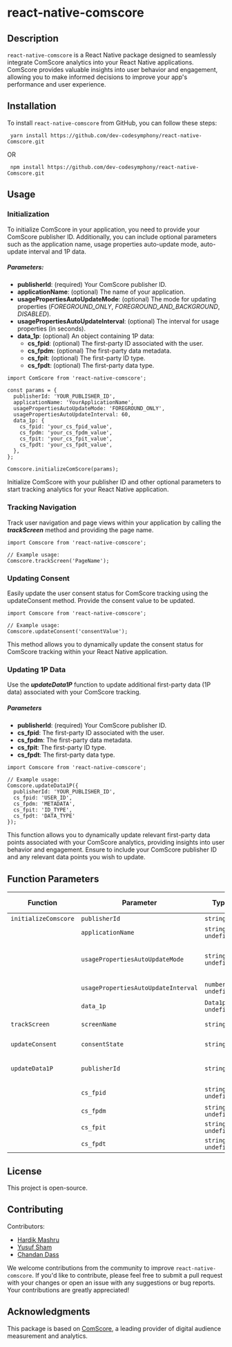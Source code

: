 # react-native-comscore

## Description
`react-native-comscore` is a React Native package designed to seamlessly integrate ComScore analytics into your React Native applications. ComScore provides valuable insights into user behavior and engagement, allowing you to make informed decisions to improve your app's performance and user experience.

## Installation
To install `react-native-comscore` from GitHub, you can follow these steps:

```
 yarn install https://github.com/dev-codesymphony/react-native-Comscore.git
``` 

OR 
```
 npm install https://github.com/dev-codesymphony/react-native-Comscore.git
```

## Usage
### Initialization
To initialize ComScore in your application, you need to provide your ComScore publisher ID. Additionally, you can include optional parameters such as the application name, usage properties auto-update mode, auto-update interval and 1P data.
##### Parameters:
- ****publisherId****: (required) Your ComScore publisher ID.
- ****applicationName****: (optional) The name of your application.
- ****usagePropertiesAutoUpdateMode****: (optional) The mode for updating properties (_FOREGROUND_ONLY_, _FOREGROUND_AND_BACKGROUND_, _DISABLED_).
- ****usagePropertiesAutoUpdateInterval****: (optional) The interval for usage properties (in seconds).
- ****data_1p****: (optional) An object containing 1P data:
    - ****cs_fpid****: (optional) The first-party ID associated with the user.
    - ****cs_fpdm****: (optional) The first-party data metadata.
    - ****cs_fpit****: (optional) The first-party ID type.
    - ****cs_fpdt****: (optional) The first-party data type.
```
import ComScore from 'react-native-comscore';

const params = {
  publisherId: 'YOUR_PUBLISHER_ID',
  applicationName: 'YourApplicationName',
  usagePropertiesAutoUpdateMode: 'FOREGROUND_ONLY',
  usagePropertiesAutoUpdateInterval: 60,
  data_1p: {
    cs_fpid: 'your_cs_fpid_value',
    cs_fpdm: 'your_cs_fpdm_value',
    cs_fpit: 'your_cs_fpit_value',
    cs_fpdt: 'your_cs_fpdt_value',
  },
};

Comscore.initializeComScore(params);
``` 
Initialize ComScore with your publisher ID and other optional parameters to start tracking analytics for your React Native application.

### Tracking Navigation
Track user navigation and page views within your application by calling the ***trackScreen*** method and providing the page name.
```
import Comscore from 'react-native-comscore';

// Example usage:
Comscore.trackScreen('PageName');
```

### Updating Consent
Easily update the user consent status for ComScore tracking using the updateConsent method. Provide the consent value to be updated.
```
import Comscore from 'react-native-comscore';

// Example usage:
Comscore.updateConsent('consentValue');
```
This method allows you to dynamically update the consent status for ComScore tracking within your React Native application.

### Updating 1P Data
Use the ***updateData1P*** function to update additional first-party data (1P data) associated with your ComScore tracking.
##### Parameters
- ****publisherId****: (required) Your ComScore publisher ID.
- ****cs_fpid****: The first-party ID associated with the user.
- ****cs_fpdm****: The first-party data metadata.
- ****cs_fpit****: The first-party ID type.
- ****cs_fpdt****: The first-party data type.
```
import Comscore from 'react-native-comscore';

// Example usage:
Comscore.updateData1P({
  publisherId: 'YOUR_PUBLISHER_ID',
  cs_fpid: 'USER_ID',
  cs_fpdm: 'METADATA',
  cs_fpit: 'ID_TYPE',
  cs_fpdt: 'DATA_TYPE'
});
```
This function allows you to dynamically update relevant first-party data points associated with your ComScore analytics, providing insights into user behavior and engagement. Ensure to include your ComScore publisher ID and any relevant data points you wish to update.

## Function Parameters
| Function              | Parameter                             | Type                           | Required      | Default Value | Description                                                                              |
|-----------------------|---------------------------------------|--------------------------------|---------------|---------------|------------------------------------------------------------------------------------------|
| `initializeComscore`  | `publisherId`                         | `string`                       | Yes           | -             | Your ComScore publisher ID.                                                              |
|                       | `applicationName`                    | `string \| undefined`          | No            | `undefined`   | The name of your application.                                                            |
|                       | `usagePropertiesAutoUpdateMode`      | `string \| undefined`          | No            | `undefined`   | The mode for updating usage properties (FOREGROUND_ONLY, FOREGROUND_AND_BACKGROUND, DISABLED).|
|                       | `usagePropertiesAutoUpdateInterval`  | `number \| undefined`          | No            | `undefined`   | The interval for updating usage properties (in seconds).                                  |
|                       | `data_1p`                            | `Data1p \| undefined`          | No            | `undefined`   | An object containing 1P data.                                                             |
| `trackScreen`         | `screenName`                         | `string`                       | Yes           | -             | Tracks the screen with the provided screen name.                                          |
| `updateConsent`       | `consentState`                       | `string`                       | Yes           | -             | Updates the consent state for ComScore tracking.                                          |
| `updateData1P`        | `publisherId`                        | `string`                       | Yes           | -             | Updates additional first-party data (1P data) associated with ComScore tracking.          |
|                       | `cs_fpid`                            | `string \| undefined`          | No            | `undefined`   | The first-party ID associated with the user.                                              |
|                       | `cs_fpdm`                            | `string \| undefined`          | No            | `undefined`   | The first-party data metadata.                                                            |
|                       | `cs_fpit`                            | `string \| undefined`          | No            | `undefined`   | The first-party ID type.                                                                  |
|                       | `cs_fpdt`                            | `string \| undefined`          | No            | `undefined`   | The first-party data type.                                                                |



## License
This project is open-source.
## Contributing

Contributors:
- [Hardik Mashru](https://github.com/harrymash2006)
- [Yusuf Sham](https://github.com/yusufsham)
- [Chandan Dass](https://github.com/chandandass)
  
We welcome contributions from the community to improve `react-native-comscore`. If you'd like to contribute, please feel free to submit a pull request with your changes or open an issue with any suggestions or bug reports. Your contributions are greatly appreciated!

## Acknowledgments
This package is based on [ComScore](https://www.Comscore.com/), a leading provider of digital audience measurement and analytics.

